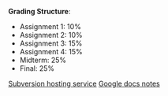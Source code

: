 **Grading Structure**:
 - Assignment 1: 10%
 - Assignment 2: 10%
 - Assignment 3: 15%
 - Assignment 4: 15%
 - Midterm: 25%
 - Final: 25%

[Subversion hosting service](https://riouxsvn.com/)
[Google docs notes](https://docs.google.com/document/d/1YoKsKEHzmK9IAlOjHVZgvjk6naY86bAGhkxN41V0p6Q/edit?pli=1)
